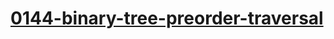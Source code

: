 # [0144-binary-tree-preorder-traversal](https://leetcode.com/problems/binary-tree-preorder-traversal)
